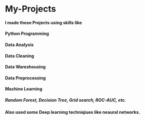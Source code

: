 # My-Projects
#### I made these Projects using skills like
#### Python Programming
#### Data Analysis
#### Data Cleaning
#### Data Wareshousing
#### Data Preprocessing
#### Machine Learning
##### Random Forest, Decision Tree, Grid search, ROC-AUC, etc.
#### Also used some Deep learning techniqiues like neaural networks.
